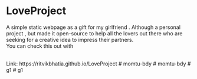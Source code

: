 # LoveProject
A simple static webpage as a gift for my girlfriend . Although a personal project , but made it open-source to help all the lovers out there who are seeking for a creative idea to impress their partners.
<br>
You can check this out with 

<br>
Link: https://ritvikbhatia.github.io/LoveProject
#   m o m t u - b d y  
 #   m o m t u - b d y  
 #   g 1  
 #   g 1  
 